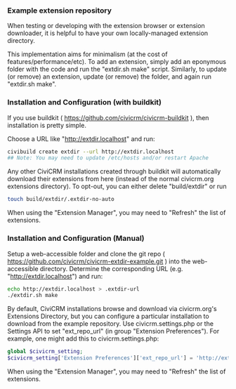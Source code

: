 ### Example extension repository

When testing or developing with the extension browser or extension downloader, it is helpful to have your own locally-managed
extension directory.

This implementation aims for minimalism (at the cost of features/performance/etc). To add an extension, simply add an eponymous
folder with the code and run the "extdir.sh make" script.  Similarly, to update (or remove) an extension, update (or remove) the
folder, and again run "extdir.sh make".

### Installation and Configuration (with buildkit)

If you use buildkit ( https://github.com/civicrm/civicrm-buildkit ), then installation is pretty simple.

Choose a URL like "http://extdir.localhost" and run:

```bash
civibuild create extdir --url http://extdir.localhost
## Note: You may need to update /etc/hosts and/or restart Apache
```

Any other CiviCRM installations created through buildkit will automatically download their extensions from here (instead of the
normal civicrm.org extensions directory).  To opt-out, you can either delete "build/extdir" or run

```bash
touch build/extdir/.extdir-no-auto
```

When using the "Extension Manager", you may need to "Refresh" the list of extensions.

### Installation and Configuration (Manual)

Setup a web-accessible folder and clone the git repo ( https://github.com/civicrm/civicrm-extdir-example.git ) into the
web-accessible directory.  Determine the corresponding URL (e.g.  "http://extdir.localhost") and run:

```bash
echo http://extdir.localhost > .extdir-url
./extdir.sh make
```

By default, CiviCRM installations browse and download via civicrm.org's Extensions Directory, but you can configure a particular
installation to download from the example repository.  Use civicrm.settings.php or the Settings API to set "ext_repo_url" (in group
"Extension Preferences").  For example, one might add this to civicrm.settings.php:

```php
global $civicrm_setting;
$civicrm_setting['Extension Preferences']['ext_repo_url'] = 'http://extdir.localhost';
```

When using the "Extension Manager", you may need to "Refresh" the list of extensions.
